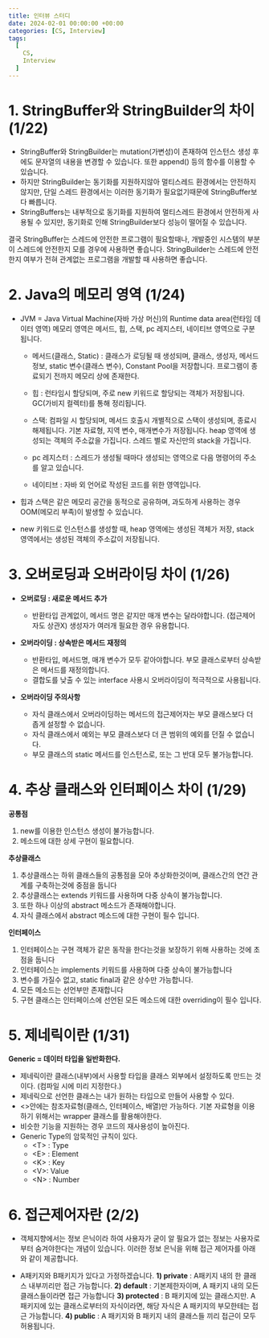 ```yaml
---
title: 인터뷰 스터디 
date: 2024-02-01 00:00:00 +00:00
categories: [CS, Interview]
tags:
  [
    CS,
    Interview
  ]
---
```


# 1. StringBuffer와 StringBuilder의 차이 (1/22)
- StringBuffer와 StringBuilder는 mutation(가변성)이 존재하여 인스턴스 생성 후에도 문자열의 내용을 변경할 수 있습니다. 또한 append() 등의 함수를 이용할 수 있습니다.
- 하지만 StringBuilder는 동기화를 지원하지않아 멀티스레드 환경에서는 안전하지 않지만, 단일 스레드 환경에서는 이러한 동기화가 필요없기때문에 StringBuffer보다 빠릅니다.
- StringBuffers는 내부적으로 동기화를 지원하여 멀티스레드 환경에서 안전하게 사용될 수 있지만, 동기화로 인해 StringBuilder보다 성능이 떨어질 수 있습니다.

결국 StringBuffer는 스레드에 안전한 프로그램이 필요할때나, 개발중인 시스템의 부분이 스레드에 안전한지 모를 경우에 사용하면 좋습니다. StringBuilder는 스레드에 안전한지 여부가 전혀 관계없는 프로그램을 개발할 때 사용하면 좋습니다.

# 2. Java의 메모리 영역 (1/24)
- JVM = Java Virtual Machine(자바 가상 머신)의 Runtime data area(런타임 데이터 영역)
메모리 영역은 메서드, 힙, 스택, pc 레지스터, 네이티브 영역으로 구분됩니다.

  - 메서드(클래스, Static) : 클래스가 로딩될 때 생성되며, 클래스, 생성자, 메서드 정보, static 변수(클래스 변수), Constant Pool을 저장합니다. 프로그램이 종료되기 전까지 메모리 상에 존재한다.

  - 힙 : 런타임시 할당되며, 주로 new 키워드로 할당되는 객체가 저장됩니다. GC(가비지 컬렉터)를 통해 정리됩니다.

  - 스택: 컴파일 시 할당되며, 메서드 호출시 개별적으로 스택이 생성되며, 종료시 해제됩니다. 기본 자료형, 지역 변수, 매개변수가  저장됩니다. heap 영역에 생성되는 객체의 주소값을 가집니다. 스레드 별로 자신만의 stack을 가집니다.

  - pc 레지스터 : 스레드가 생성될 때마다 생성되는 영역으로 다음 명령어의 주소를 알고 있습니다.

  - 네이티브 : 자바 외 언어로 작성된 코드를 위한 영역입니다.

- 힙과 스택은 같은 메모리 공간을 동적으로 공유하며, 과도하게 사용하는 경우 OOM(메모리 부족)이 발생할 수 있습니다.
- new 키워드로 인스턴스를 생성할 때, heap 영역에는 생성된 객체가 저장, stack 영역에서는 생성된 객체의 주소값이 저장됩니다.

# 3. 오버로딩과 오버라이딩 차이 (1/26)
- **오버로딩 : 새로운 메서드 추가**
  - 반환타입 관계없이, 메서드 명은 같지만 매개 변수는 달라야합니다. (접근제어자도 상관X)
생성자가 여러개 필요한 경우 유용합니다.
- **오버라이딩 : 상속받은 메서드 재정의**
  - 반환타입, 메서드명, 매개 변수가 모두 같아야합니다.
부모 클래스로부터 상속받은 메서드를 재정의합니다.
  - 결합도를 낮출 수 있는 interface 사용시 오버라이딩이 적극적으로 사용됩니다.

-  **오버라이딩 주의사항**
    - 자식 클래스에서 오버라이딩하는 메서드의 접근제어자는 부모 클래스보다 더 좁게 설정할 수 없습니다.
    - 자식 클래스에서 예외는 부모 클래스보다 더 큰 범위의 예외를 던질 수 없습니다.
    - 부모 클래스의 static 메서드를 인스턴스로, 또는 그 반대 모두 불가능합니다.

# 4. 추상 클래스와 인터페이스 차이 (1/29)
**공통점**
1) new를 이용한 인스턴스 생성이 불가능합니다.
2) 메소드에 대한 상세 구현이 필요합니다.

**추상클래스**
1) 추상클래스는 하위 클래스들의 공통점을 모아 추상화한것이며, 클래스간의 연간 관계를 구축하는것에 중점을 둡니다
2) 추상클래스는 extends 키워드를 사용하며 다중 상속이 불가능합니다.
3) 또한 하나 이상의 abstract 메소드가 존재해야합니다.
4) 자식 클래스에서 abstract 메소드에 대한 구현이 필수 입니다.

**인터페이스**
1) 인터페이스는 구현 객체가 같은 동작을 한다는것을 보장하기 위해 사용하는 것에 초점을 둡니다
2) 인터페이스는 implements 키워드를 사용하며 다중 상속이 불가능합니다
3) 변수를 가질수 없고, static final과 같은 상수만 가능합니다.
4) 모든 메소드는 선언부만 존재합니다
5) 구현 클래스는 인터페이스에 선언된 모든 메소드에 대한 overriding이 필수 입니다.

# 5. 제네릭이란 (1/31)
**Generic = 데이터 타입을 일반화한다.**

- 제네릭이란 클래스(내부)에서 사용할 타입을 클래스 외부에서 설정하도록 만드는 것이다. (컴파일 시에 미리 지정한다.)
- 제네릭으로 선언한 클래스는 내가 원하는 타입으로 만들어 사용할 수 있다.
- <>안에는 참조자료형(클래스, 인터페이스, 배열)만 가능하다.
기본 자료형을 이용하기 위해서는 wrapper 클래스를 활용해야한다.
- 비슷한 기능을 지원하는 경우 코드의 재사용성이 높아진다.
- Generic Type의 암묵적인 규칙이 있다.
  - <T\> : Type
  - <E\> : Element
  - <K\> : Key
  - <V\>: Value
  - <N\> : Number

# 6. 접근제어자란 (2/2)
- 객체지향에서는 정보 은닉이라 하여 사용자가 굳이 알 필요가 없는 정보는 사용자로부터 숨겨야한다는 개념이 있습니다. 이러한 정보 은닉을 위해 접근 제어자를 아래와 같이 제공합니다.

- A패키지와 B패키지가 있다고 가정하겠습니다.
**1) private** : A패키지 내의 한 클래스 내부끼리만 접근 가능합니다.
**2) default** : 기본제한자이며, A 패키지 내의 모든 클래스들이라면 접근 가능합니다
**3) protected** : B 패키지에 있는 클래스지만. A 패키지에 있는 클래스로부터의 자식이라면, 해당 자식은 A 패키지의 부모한테는 접근 가능합니다.
**4) public** : A 패키지와 B 패키지 내의 클래스들 끼리 접근이 모두 허용됩니다. 